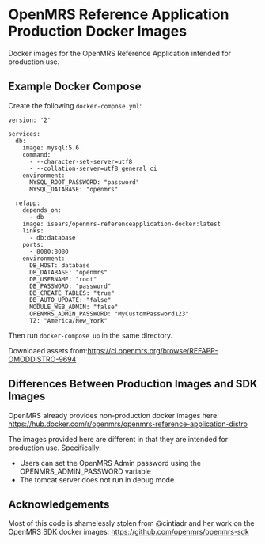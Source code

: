 # OpenMRS Reference Application Production Docker Images

Docker images for the OpenMRS Reference Application intended for production use.

## Example Docker Compose

Create the following `docker-compose.yml`:

```
version: '2'

services:
  db:
    image: mysql:5.6
    command:
      - --character-set-server=utf8
      - --collation-server=utf8_general_ci
    environment:
      MYSQL_ROOT_PASSWORD: "password"
      MYSQL_DATABASE: "openmrs"

  refapp:
    depends_on:
      - db
    image: isears/openmrs-referenceapplication-docker:latest
    links:
      - db:database
    ports:
      - 8080:8080
    environment:
      DB_HOST: database
      DB_DATABASE: "openmrs"
      DB_USERNAME: "root"
      DB_PASSWORD: "password"
      DB_CREATE_TABLES: "true"
      DB_AUTO_UPDATE: "false"
      MODULE_WEB_ADMIN: "false"
      OPENMRS_ADMIN_PASSWORD: "MyCustomPassword123"
      TZ: "America/New_York"
```

Then run `docker-compose up` in the same directory.

Downloaed assets from:https://ci.openmrs.org/browse/REFAPP-OMODDISTRO-9694

## Differences Between Production Images and SDK Images

OpenMRS already provides non-production docker images here: https://hub.docker.com/r/openmrs/openmrs-reference-application-distro

The images provided here are different in that they are intended for production use. Specifically:
- Users can set the OpenMRS Admin password using the OPENMRS_ADMIN_PASSWORD variable
- The tomcat server does not run in debug mode

## Acknowledgements

Most of this code is shamelessly stolen from @cintiadr and her work on the OpenMRS SDK docker images: https://github.com/openmrs/openmrs-sdk
